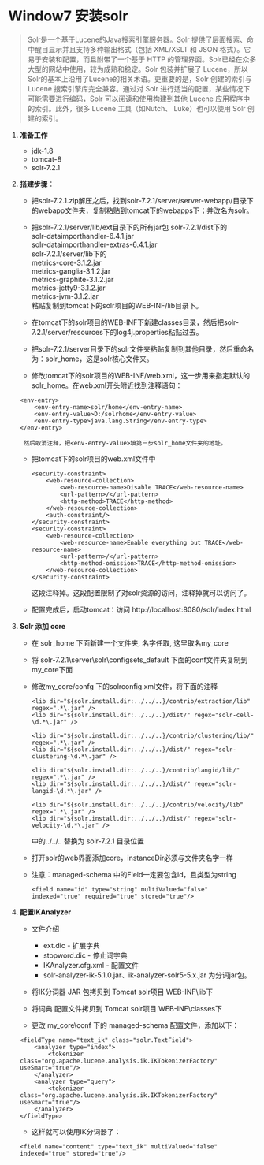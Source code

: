 # Window7 安装solr
> Solr是一个基于Lucene的Java搜索引擎服务器。Solr 提供了层面搜索、命中醒目显示并且支持多种输出格式（包括 XML/XSLT 和 JSON 格式）。它易于安装和配置，而且附带了一个基于 HTTP 的管理界面。Solr已经在众多大型的网站中使用，较为成熟和稳定。Solr 包装并扩展了 Lucene，所以Solr的基本上沿用了Lucene的相关术语。更重要的是，Solr 创建的索引与 Lucene 搜索引擎库完全兼容。通过对 Solr 进行适当的配置，某些情况下可能需要进行编码，Solr 可以阅读和使用构建到其他 Lucene 应用程序中的索引。此外，很多 Lucene 工具（如Nutch、 Luke）也可以使用 Solr 创建的索引。

1. **准备工作**
	* jdk-1.8
	* tomcat-8
	* solr-7.2.1

2. **搭建步骤**：
	* 把solr-7.2.1.zip解压之后，找到solr-7.2.1/server/server-webapp/目录下的webapp文件夹，复制粘贴到tomcat下的webapps下；并改名为solr。
	
	* 把solr-7.2.1/server/lib/ext目录下的所有jar包
		solr-7.2.1/dist下的  
			solr-dataimporthandler-6.4.1.jar  
			solr-dataimporthandler-extras-6.4.1.jar  
		solr-7.2.1/server/lib下的  
			metrics-core-3.1.2.jar  
			metrics-ganglia-3.1.2.jar  
			metrics-graphite-3.1.2.jar  
			metrics-jetty9-3.1.2.jar  
			metrics-jvm-3.1.2.jar  
		粘贴复制到tomcat下的solr项目的WEB-INF/lib目录下。

	* 在tomcat下的solr项目的WEB-INF下新建classes目录，然后把solr-7.2.1/server/resources下的log4j.properties粘贴过去。

	* 把solr-7.2.1/server目录下的solr文件夹粘贴复制到其他目录，然后重命名为：solr_home，这是solr核心文件夹。

	* 修改tomcat下的solr项目的WEB-INF/web.xml，这一步用来指定默认的solr_home。在web.xml开头附近找到注释语句：
	```
	<env-entry>
		<env-entry-name>solr/home</env-entry-name>
		<env-entry-value>D:/solrhome</env-entry-value>
		<env-entry-type>java.lang.String</env-entry-type>
	</env-entry>
	```
		然后取消注释，把<env-entry-value>填第三步solr_home文件夹的地址。

	* 把tomcat下的solr项目的web.xml文件中
		```
		<security-constraint>
			<web-resource-collection>
				<web-resource-name>Disable TRACE</web-resource-name>
				<url-pattern>/</url-pattern>
				<http-method>TRACE</http-method>
			</web-resource-collection>
			<auth-constraint/>
		</security-constraint>
		<security-constraint>
			<web-resource-collection>
				<web-resource-name>Enable everything but TRACE</web-resource-name>
				<url-pattern>/</url-pattern>
				<http-method-omission>TRACE</http-method-omission>
			</web-resource-collection>
		</security-constraint>
		```
		这段注释掉。这段配置限制了对solr资源的访问，注释掉就可以访问了。

	* 配置完成后，启动tomcat：访问 http://localhost:8080/solr/index.html

3. **Solr 添加 core**
	* 在 solr_home 下面新建一个文件夹, 名字任取, 这里取名my_core

	* 将 solr-7.2.1\server\solr\configsets\_default 下面的conf文件夹复制到my_core下面

	* 修改my_core/confg 下的solrconfig.xml文件，将下面的注释
		```
		<lib dir="${solr.install.dir:../../..}/contrib/extraction/lib" regex=".*\.jar" />
		<lib dir="${solr.install.dir:../../..}/dist/" regex="solr-cell-\d.*\.jar" />

		<lib dir="${solr.install.dir:../../..}/contrib/clustering/lib/" regex=".*\.jar" />
		<lib dir="${solr.install.dir:../../..}/dist/" regex="solr-clustering-\d.*\.jar" />

		<lib dir="${solr.install.dir:../../..}/contrib/langid/lib/" regex=".*\.jar" />
		<lib dir="${solr.install.dir:../../..}/dist/" regex="solr-langid-\d.*\.jar" />

		<lib dir="${solr.install.dir:../../..}/contrib/velocity/lib" regex=".*\.jar" />
		<lib dir="${solr.install.dir:../../..}/dist/" regex="solr-velocity-\d.*\.jar" />
		```
		中的../../.. 替换为 solr-7.2.1 目录位置

	* 打开solr的web界面添加core，instanceDir必须与文件夹名字一样
	
	* 注意：managed-schema 中的Field一定要包含id，且类型为string
		```
		<field name="id" type="string" multiValued="false" indexed="true" required="true" stored="true"/>
		```

4. **配置IKAnalyzer**
	* 文件介绍	
		* ext.dic - 扩展字典
		* stopword.dic - 停止词字典
		* IKAnalyzer.cfg.xml - 配置文件
		* solr-analyzer-ik-5.1.0.jar、ik-analyzer-solr5-5.x.jar 为分词jar包。

	* 将IK分词器 JAR 包拷贝到 Tomcat solr项目 WEB-INF\lib下
	
	* 将词典 配置文件拷贝到 Tomcat solr项目 WEB-INF\classes下
	
	* 更改 my_core\conf 下的 managed-schema 配置文件，添加以下：
	```
	<fieldType name="text_ik" class="solr.TextField">
		<analyzer type="index">
			<tokenizer class="org.apache.lucene.analysis.ik.IKTokenizerFactory" useSmart="true"/>
		</analyzer>
		<analyzer type="query">
			<tokenizer class="org.apache.lucene.analysis.ik.IKTokenizerFactory" useSmart="true"/>
		</analyzer>
	</fieldType>
	```
	
	* 这样就可以使用IK分词器了：
	```
	<field name="content" type="text_ik" multiValued="false" indexed="true" stored="true"/>
	```